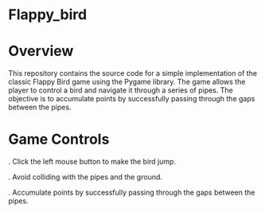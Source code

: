 # Flappy_bird

# Overview
This repository contains the source code for a simple implementation of the classic Flappy Bird game using the Pygame library. The game allows the player to control a bird and navigate it through a series of pipes. The objective is to accumulate points by successfully passing through the gaps between the pipes.
# Game Controls
. Click the left mouse button to make the bird jump. <br>

. Avoid colliding with the pipes and the ground.<br>

. Accumulate points by successfully passing through the gaps between the pipes.<br>
